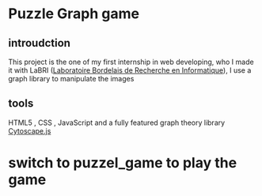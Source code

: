 # Puzzle Graph game

## introudction

This project is the one of my first internship in web developing, who I made it with LaBRI
([Laboratoire Bordelais de Recherche en Informatique](https://www.labri.fr/en)), I use a graph library to manipulate the
images

## tools

HTML5 , CSS , JavaScript and a fully featured graph theory library [Cytoscape.js](https://js.cytoscape.org/)


#  switch  to puzzel_game to play the game 
